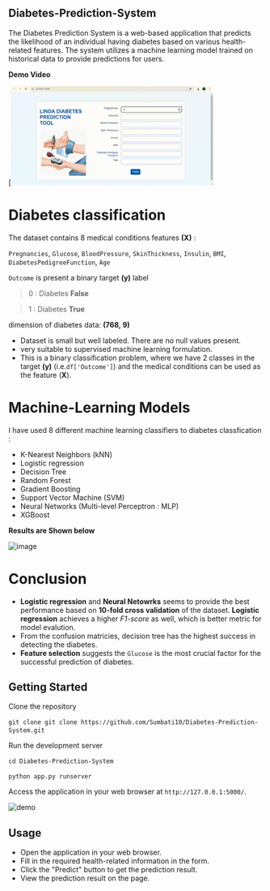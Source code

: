 ## Diabetes-Prediction-System
The Diabetes Prediction System is a web-based application that predicts the likelihood of an individual having diabetes based on various health-related features. The system utilizes a machine learning model trained on historical data to provide predictions for users.

**Demo Video**


[![Demo Video](https://github.com/Sumbati10/Diabetes-Prediction-System/blob/main/demo.gif)


# Diabetes classification 

The dataset contains 8 medical conditions features **(X)** : 

`Pregnancies`, `Glucose`, `BloodPressure`, `SkinThickness`, `Insulin`,
       `BMI`, `DiabetesPedigreeFunction`, `Age`

`Outcome` is present a binary target **(y)** label 

>0 : Diabetes **False**

>1 : Diabetes **True**

dimension of diabetes data: **(768, 9)**
 * Dataset is small but well labeled. There are no null values present.
 * very suitable to supervised machine learning formulation.
 * This is a binary classification problem, where we have 2 classes in the target **(y)** (i.e.`df['Outcome']`) and the medical conditions can be used as the feature (**X**).
 
 
 # Machine-Learning Models
 
 I have used 8 different machine learning classifiers to diabetes classfication : 
 * K-Nearest Neighbors (kNN)
 * Logistic regression 
 * Decision Tree
 * Random Forest
 * Gradient Boosting
 * Support Vector Machine (SVM)
 * Neural Networks (Multi-level Perceptron : MLP)
 * XGBoost
 
 **Results are Shown below** 
 
  <img width="411" alt="image" src="https://github.com/user-attachments/assets/5ebdff28-e155-4328-a884-8e9f60b2ce54">

    
   # Conclusion 
   
   * **Logistic regression** and **Neural Netowrks** seems to provide the best performance based on **10-fold cross validation** of the dataset. **Logistic regression** achieves a higher *F1-score* as well, which is better metric for model evalution.
* From the confusion matricies, decision tree has the highest success in detecting the diabetes.
* **Feature selection** suggests the `Glucose` is the most crucial factor for the successful prediction of diabetes. 

## Getting Started
Clone the repository
```
git clone git clone https://github.com/Sumbati10/Diabetes-Prediction-System.git
```
Run the development server
```
cd Diabetes-Prediction-System

```
```
python app.py runserver
```
Access the application in your web browser at ```http://127.0.0.1:5000/```.

<img width="944" alt="demo" src="https://github.com/user-attachments/assets/4da0ac45-4645-433c-a1a1-1a1c9b5e14c6">


## Usage
- Open the application in your web browser.
- Fill in the required health-related information in the form.
- Click the "Predict" button to get the prediction result.
- View the prediction result on the page.


